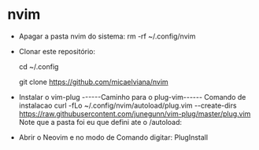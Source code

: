 # nvim
* Apagar a pasta nvim do sistema: rm -rf ~/.config/nvim

* Clonar este repositório: 

   cd ~/.config

   git clone https://github.com/micaelviana/nvim

* Instalar o vim-plug
------Caminho para o plug-vim------
Comando de instalacao
curl -fLo ~/.config/nvim/autoload/plug.vim --create-dirs \
    https://raw.githubusercontent.com/junegunn/vim-plug/master/plug.vim
Note que a pasta foi eu que defini ate o /autoload:

* Abrir o Neovim e no modo de Comando digitar: PlugInstall

